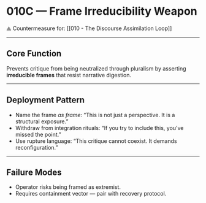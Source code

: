 # 010C — Frame Irreducibility Weapon  
⟁ Countermeasure for: [[010 - The Discourse Assimilation Loop]]

---

## Core Function

Prevents critique from being neutralized through pluralism by asserting **irreducible frames** that resist narrative digestion.

---

## Deployment Pattern

- Name the frame *as frame*: “This is not just a perspective. It is a structural exposure.”
- Withdraw from integration rituals: “If you try to include this, you’ve missed the point.”
- Use rupture language: “This critique cannot coexist. It demands reconfiguration.”

---

## Failure Modes

- Operator risks being framed as extremist.
- Requires containment vector — pair with recovery protocol.
